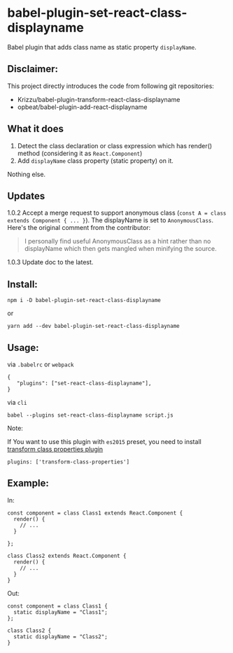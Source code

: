 # babel-plugin-set-react-class-displayname

Babel plugin that adds class name as static property `displayName`.

## Disclaimer:

This project directly introduces the code from following git repositories:

* Krizzu/babel-plugin-transform-react-class-displayname
* opbeat/babel-plugin-add-react-displayname


## What it does

1. Detect the class declaration or class expression which has render() method (considering it as `React.Component`)
2. Add `displayName` class property (static property) on it.

Nothing else.

## Updates

1.0.2 
Accept a merge request to support anonymous class (`const A = class extends Component { ... }`). The displayName is set to `AnonymousClass`. Here's the original comment from the contributor:
> I personally find useful AnonymousClass as a hint rather than no displayName which then gets mangled when minifying the source. 

1.0.3
Update doc to the latest.

## Install:

```
npm i -D babel-plugin-set-react-class-displayname
```

or

```
yarn add --dev babel-plugin-set-react-class-displayname
```

## Usage:

via `.babelrc` or `webpack`

```
{
   "plugins": ["set-react-class-displayname"],
}
```

via `cli`

```
babel --plugins set-react-class-displayname script.js
```

Note:

If You want to use this plugin with `es2015` preset, you need to install [transform class properties plugin](https://babeljs.io/docs/plugins/transform-class-properties/)

```
plugins: ['transform-class-properties']
```

## Example:

In:

```
const component = class Class1 extends React.Component {
  render() {
    // ...
  }

};

class Class2 extends React.Component {
  render() {
    // ...
  }
}
```

Out:

```
const component = class Class1 {
  static displayName = "Class1";
};

class Class2 {
  static displayName = "Class2";
}
```

